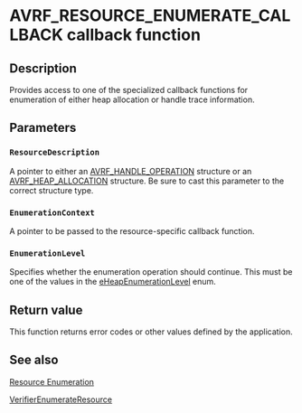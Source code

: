 # AVRF_RESOURCE_ENUMERATE_CALLBACK callback function

## Description

Provides access to one of the specialized callback functions for enumeration of either heap allocation or handle trace information.

## Parameters

### `ResourceDescription`

A pointer to either an [AVRF_HANDLE_OPERATION](https://learn.microsoft.com/windows/desktop/api/avrfsdk/ns-avrfsdk-avrf_handle_operation) structure or an [AVRF_HEAP_ALLOCATION](https://learn.microsoft.com/windows/desktop/api/avrfsdk/ns-avrfsdk-avrf_heap_allocation) structure. Be sure to cast this parameter to the correct structure type.

### `EnumerationContext`

A pointer to be passed to the resource-specific callback function.

### `EnumerationLevel`

Specifies whether the enumeration operation should continue. This must be one of the values in the [eHeapEnumerationLevel](https://learn.microsoft.com/windows/desktop/api/avrfsdk/ne-avrfsdk-eheapenumerationlevel) enum.

## Return value

This function returns error codes or other values defined by the application.

## See also

[Resource Enumeration](https://learn.microsoft.com/windows/desktop/DevNotes/resource-enumeration)

[VerifierEnumerateResource](https://learn.microsoft.com/windows/desktop/api/avrfsdk/nf-avrfsdk-verifierenumerateresource)